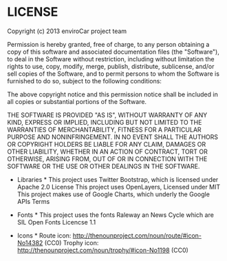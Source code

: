 LICENSE
==========

Copyright (c) 2013 enviroCar project team

Permission is hereby granted, free of charge, to any person obtaining a copy
of this software and associated documentation files (the "Software"), to deal
in the Software without restriction, including without limitation the rights
to use, copy, modify, merge, publish, distribute, sublicense, and/or sell
copies of the Software, and to permit persons to whom the Software is
furnished to do so, subject to the following conditions:

The above copyright notice and this permission notice shall be included in
all copies or substantial portions of the Software.

THE SOFTWARE IS PROVIDED "AS IS", WITHOUT WARRANTY OF ANY KIND, EXPRESS OR
IMPLIED, INCLUDING BUT NOT LIMITED TO THE WARRANTIES OF MERCHANTABILITY,
FITNESS FOR A PARTICULAR PURPOSE AND NONINFRINGEMENT. IN NO EVENT SHALL THE
AUTHORS OR COPYRIGHT HOLDERS BE LIABLE FOR ANY CLAIM, DAMAGES OR OTHER
LIABILITY, WHETHER IN AN ACTION OF CONTRACT, TORT OR OTHERWISE, ARISING FROM,
OUT OF OR IN CONNECTION WITH THE SOFTWARE OR THE USE OR OTHER DEALINGS IN
THE SOFTWARE.


* Libraries *
This project uses Twitter Bootstrap, which is licensed under Apache 2.0 License
This project uses OpenLayers, Licensed under MIT
This project makes use of Google Charts, which underly the Google APIs Terms

* Fonts *
This project uses the fonts Raleway an News Cycle which are SIL Open Fonts Licencse 1.1

* Icons *
Route icon: http://thenounproject.com/noun/route/#icon-No14382 (CC0)
Trophy icon: http://thenounproject.com/noun/trophy/#icon-No1198 (CC0)
